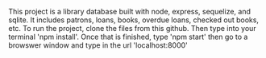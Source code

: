 This project is a library database built with node, express, sequelize, and
sqlite. It includes patrons, loans, books, overdue loans, checked out books, etc.
To run the project, clone the files from this github. Then type into your terminal
'npm install'. Once that is finished, type 'npm start' then go to a browswer window
and type in the url 'localhost:8000'